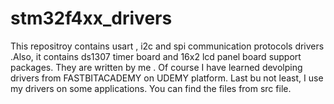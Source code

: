 # stm32f4xx_drivers
This repositroy contains  usart , i2c and spi communication protocols drivers .Also, it contains ds1307 timer board and 16x2 lcd panel board support packages. They are written by me . Of course I have learned devolping drivers from FASTBITACADEMY on UDEMY platform. Last bu not least, I use my drivers on some applications. You can find the files from src file.
